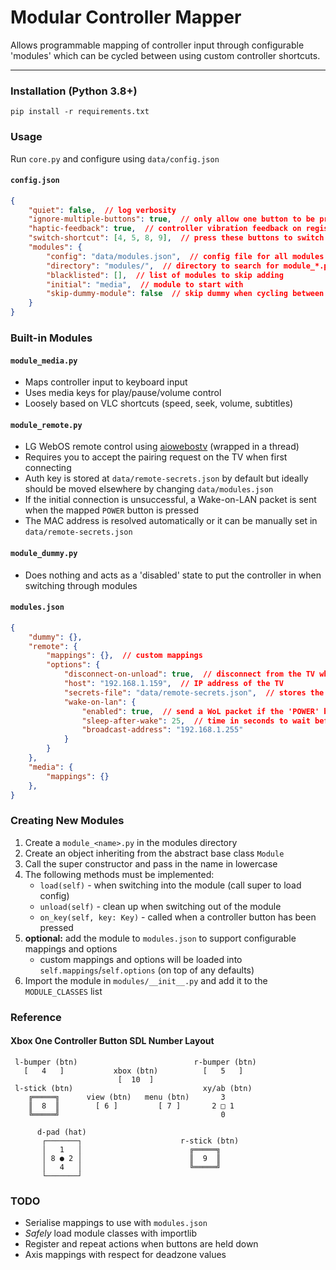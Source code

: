 # Modular Controller Mapper

Allows programmable mapping of controller input through configurable 'modules' which can be cycled between using custom controller shortcuts.

----

### Installation (Python 3.8+)

`pip install -r requirements.txt`

### Usage

Run `core.py` and configure using `data/config.json`

#### `config.json`
```JSON
{
    "quiet": false,  // log verbosity
    "ignore-multiple-buttons": true,  // only allow one button to be pressed at a time
    "haptic-feedback": true,  // controller vibration feedback on register and module switch
    "switch-shortcut": [4, 5, 8, 9],  // press these buttons to switch between modules
    "modules": {
        "config": "data/modules.json",  // config file for all modules
        "directory": "modules/",  // directory to search for module_*.py files (unused)
        "blacklisted": [],  // list of modules to skip adding
        "initial": "media",  // module to start with
        "skip-dummy-module": false  // skip dummy when cycling between modules
    }
}
```

### Built-in Modules

#### `module_media.py`
* Maps controller input to keyboard input
* Uses media keys for play/pause/volume control
* Loosely based on VLC shortcuts (speed, seek, volume, subtitles)

#### `module_remote.py`
* LG WebOS remote control using [aiowebostv](https://github.com/home-assistant-libs/aiowebostv) (wrapped in a thread)
* Requires you to accept the pairing request on the TV when first connecting
* Auth key is stored at `data/remote-secrets.json` by default but ideally should be moved elsewhere by changing `data/modules.json`
* If the initial connection is unsuccessful, a Wake-on-LAN packet is sent when the mapped `POWER` button is pressed
* The MAC address is resolved automatically or it can be manually set in `data/remote-secrets.json`

#### `module_dummy.py`
* Does nothing and acts as a 'disabled' state to put the controller in when switching through modules

#### `modules.json`

```JSON
{
    "dummy": {},
    "remote": {
        "mappings": {},  // custom mappings
        "options": {
            "disconnect-on-unload": true,  // disconnect from the TV when switching out of the module
            "host": "192.168.1.159",  // IP address of the TV
            "secrets-file": "data/remote-secrets.json",  // stores the auth token and MAC address (for WoL)
            "wake-on-lan": {
                "enabled": true,  // send a WoL packet if the 'POWER' button is pressed while disconnected
                "sleep-after-wake": 25,  // time in seconds to wait before connecting after sending the packet
                "broadcast-address": "192.168.1.255"
            }
        }
    },
    "media": {
        "mappings": {}
    },
}
```

### Creating New Modules

1. Create a `module_<name>.py` in the modules directory
2. Create an object inheriting from the abstract base class `Module`
3. Call the super constructor and pass in the name in lowercase
4. The following methods must be implemented:
    * `load(self)` - when switching into the module (call super to load config)
    * `unload(self)` - clean up when switching out of the module
    * `on_key(self, key: Key)` - called when a controller button has been pressed
5. **optional:** add the module to `modules.json` to support configurable mappings and options
    * custom mappings and options will be loaded into `self.mappings`/`self.options` (on top of any defaults)
6. Import the module in `modules/__init__.py` and add it to the `MODULE_CLASSES` list

### Reference

#### Xbox One Controller Button SDL Number Layout

```
 l-bumper (btn)                          r-bumper (btn)
   [   4   ]           xbox (btn)          [   5   ]
                        [  10  ]
 l-stick (btn)                             xy/ab (btn)
    ╔═════╗      view (btn)   menu (btn)       3
    ║  8  ║        [ 6 ]         [ 7 ]       2 □ 1
    ╚═════╝                                    0

      d-pad (hat)
       ┌───────┐                      r-stick (btn)
       │   1   │                        ╔═════╗
       │ 8 ● 2 │                        ║  9  ║
       │   4   │                        ╚═════╝
       └───────┘
```

### TODO

* Serialise mappings to use with `modules.json`
* *Safely* load module classes with importlib
* Register and repeat actions when buttons are held down
* Axis mappings with respect for deadzone values
